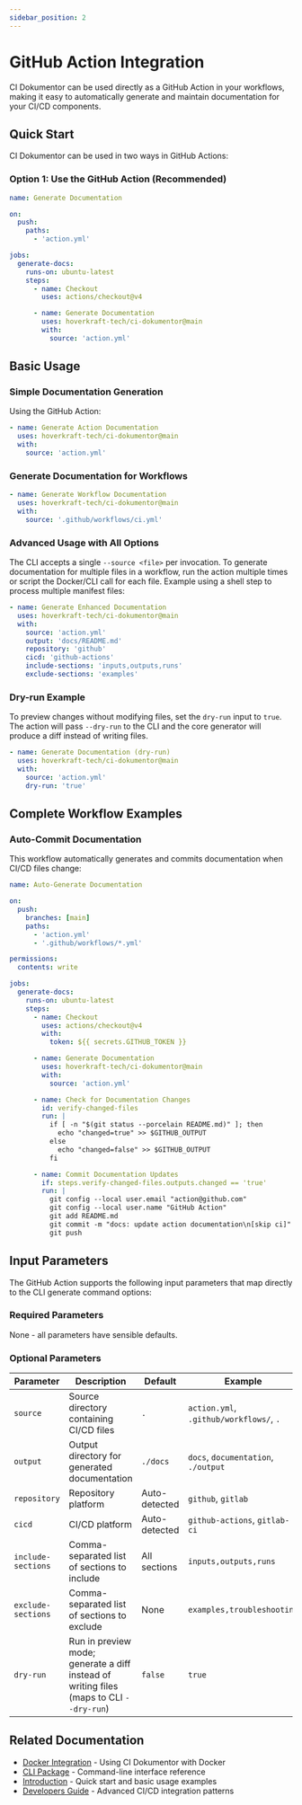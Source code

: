 ```yaml
---
sidebar_position: 2
---
```


# GitHub Action Integration

CI Dokumentor can be used directly as a GitHub Action in your workflows, making it easy to automatically generate and maintain documentation for your CI/CD components.

## Quick Start

CI Dokumentor can be used in two ways in GitHub Actions:

### Option 1: Use the GitHub Action (Recommended)

```yaml
name: Generate Documentation

on:
  push:
    paths:
      - 'action.yml'

jobs:
  generate-docs:
    runs-on: ubuntu-latest
    steps:
      - name: Checkout
        uses: actions/checkout@v4

      - name: Generate Documentation
        uses: hoverkraft-tech/ci-dokumentor@main
        with:
          source: 'action.yml'
```

## Basic Usage

### Simple Documentation Generation

Using the GitHub Action:

```yaml
- name: Generate Action Documentation
  uses: hoverkraft-tech/ci-dokumentor@main
  with:
    source: 'action.yml'
```

### Generate Documentation for Workflows

```yaml
- name: Generate Workflow Documentation
  uses: hoverkraft-tech/ci-dokumentor@main
  with:
    source: '.github/workflows/ci.yml'
```

### Advanced Usage with All Options

The CLI accepts a single `--source <file>` per invocation. To generate documentation for multiple files in a workflow, run the action multiple times or script the Docker/CLI call for each file. Example using a shell step to process multiple manifest files:

```yaml
- name: Generate Enhanced Documentation
  uses: hoverkraft-tech/ci-dokumentor@main
  with:
    source: 'action.yml'
    output: 'docs/README.md'
    repository: 'github'
    cicd: 'github-actions'
    include-sections: 'inputs,outputs,runs'
    exclude-sections: 'examples'
```

### Dry-run Example

To preview changes without modifying files, set the `dry-run` input to `true`. The action will pass `--dry-run` to the CLI and the core generator will produce a diff instead of writing files.

```yaml
- name: Generate Documentation (dry-run)
  uses: hoverkraft-tech/ci-dokumentor@main
  with:
    source: 'action.yml'
    dry-run: 'true'
```

## Complete Workflow Examples

### Auto-Commit Documentation

This workflow automatically generates and commits documentation when CI/CD files change:

```yaml title=".github/workflows/auto-docs.yml"
name: Auto-Generate Documentation

on:
  push:
    branches: [main]
    paths:
      - 'action.yml'
      - '.github/workflows/*.yml'

permissions:
  contents: write

jobs:
  generate-docs:
    runs-on: ubuntu-latest
    steps:
      - name: Checkout
        uses: actions/checkout@v4
        with:
          token: ${{ secrets.GITHUB_TOKEN }}

      - name: Generate Documentation
        uses: hoverkraft-tech/ci-dokumentor@main
        with:
          source: 'action.yml'

      - name: Check for Documentation Changes
        id: verify-changed-files
        run: |
          if [ -n "$(git status --porcelain README.md)" ]; then
            echo "changed=true" >> $GITHUB_OUTPUT
          else
            echo "changed=false" >> $GITHUB_OUTPUT
          fi

      - name: Commit Documentation Updates
        if: steps.verify-changed-files.outputs.changed == 'true'
        run: |
          git config --local user.email "action@github.com"
          git config --local user.name "GitHub Action"
          git add README.md
          git commit -m "docs: update action documentation\n[skip ci]"
          git push
```

## Input Parameters

The GitHub Action supports the following input parameters that map directly to the CLI generate command options:

### Required Parameters

None - all parameters have sensible defaults.

### Optional Parameters

| Parameter          | Description                                                                             | Default       | Example                                 |
| ------------------ | --------------------------------------------------------------------------------------- | ------------- | --------------------------------------- |
| `source`           | Source directory containing CI/CD files                                                 | `.`           | `action.yml`, `.github/workflows/`, `.` |
| `output`           | Output directory for generated documentation                                            | `./docs`      | `docs`, `documentation`, `./output`     |
| `repository`       | Repository platform                                                                     | Auto-detected | `github`, `gitlab`                      |
| `cicd`             | CI/CD platform                                                                          | Auto-detected | `github-actions`, `gitlab-ci`           |
| `include-sections` | Comma-separated list of sections to include                                             | All sections  | `inputs,outputs,runs`                   |
| `exclude-sections` | Comma-separated list of sections to exclude                                             | None          | `examples,troubleshooting`              |
| `dry-run`          | Run in preview mode; generate a diff instead of writing files (maps to CLI `--dry-run`) | `false`       | `true`                                  |

## Related Documentation

- [Docker Integration](./docker) - Using CI Dokumentor with Docker
- [CLI Package](../packages/cli) - Command-line interface reference
- [Introduction](../intro) - Quick start and basic usage examples
- [Developers Guide](../developers/ci-cd) - Advanced CI/CD integration patterns
